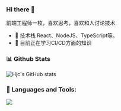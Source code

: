 ### Hi there 👋

前端工程师一枚，喜欢思考，喜欢和人讨论技术

- 🎉 技术栈 React、NodeJS、TypeScript等。
- 🔭 目前正在学习CI/CD方面的知识

### 📊 Github Stats

![Hjc's GitHub stats](https://github-readme-stats.vercel.app/api?username=hjc0930&count_private=true&show_icons=true)

### 🔨 Languages and Tools:
<p align="left">
  <a href="https://skillicons.dev">
    <img src="https://skillicons.dev/icons?i=git,js,html,css,ts,react,vue,scss,webpack,vite,next,nest,nodejs,vscode,uniapp,antd" />
  </a>
</p>
